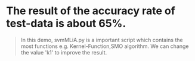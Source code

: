 # The result of the accuracy rate of test-data is about 65%.
> In this demo, svmMLiA.py is a important script which contains the most functions e.g. Kernel-Function,SMO algorithm.
> We can change the value 'k1' to improve the result.
